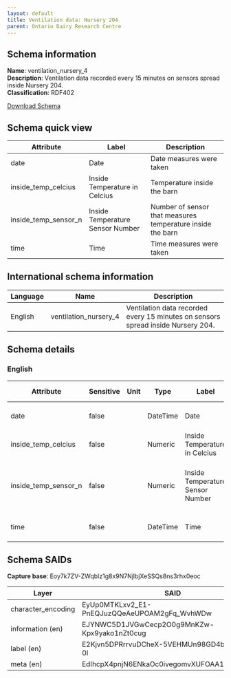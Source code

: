 ```yaml
---
layout: default  
title: Ventilation data: Nursery 204  
parent: Ontario Dairy Research Centre
---
```


## Schema information

**Name**: ventilation_nursery_4  
**Description**: Ventilation data recorded every 15 minutes on sensors spread inside Nursery 204.  
**Classification**: RDF402

[Download Schema](Schema_Ventilation_Nursery_4.zip)

## Schema quick view

| Attribute | Label | Description |
| --- | --- | --- |
| date | Date | Date measures were taken |
| inside_temp_celcius | Inside Temperature in Celcius | Temperature inside the barn |
| inside_temp_sensor_n | Inside Temperature Sensor Number | Number of sensor that measures temperature inside the barn |
| time | Time | Time measures were taken |

## International schema information

| Language | Name | Description |
| --- | --- | --- |
| English | ventilation_nursery_4 | Ventilation data recorded every 15 minutes on sensors spread inside Nursery 204. |

## Schema details

### English

| Attribute | Sensitive | Unit | Type | Label | Description | List | Character encoding |
| --- | --- | --- | --- | --- | --- | --- | --- |
| date | false |  | DateTime | Date | Date measures were taken | Not a list | utf-8 |
| inside_temp_celcius | false |  | Numeric | Inside Temperature in Celcius | Temperature inside the barn | Not a list | utf-8 |
| inside_temp_sensor_n | false |  | Numeric | Inside Temperature Sensor Number | Number of sensor that measures temperature inside the barn | Not a list | utf-8 |
| time | false |  | DateTime | Time | Time measures were taken | Not a list | utf-8 |

## Schema SAIDs

**Capture base**: Eoy7k7ZV-ZWqblz1g8x9N7NjlbjXeSSQs8ns3rhx0eoc

| Layer | SAID |
| --- | --- |
| character_encoding | EyUp0MTKLxv2_E1-PnEQJuzQQeAeUPOAM2gFq_WvhWDw |
| information (en) | EJYNWC5D1JVGwCecp2O0g9MnKZw-Kpx9yako1nZt0cug |
| label (en) | E2Kjvn5DPRrrvuDCheX-5VEHMUn98GD4bOrfzIsyU-0I |
| meta (en) | EdIhcpX4pnjN6ENkaOc0ivegomvXUFOAA14HEbsYknIo |

